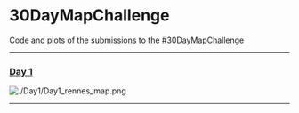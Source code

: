 # 30DayMapChallenge

Code and plots of the submissions to the #30DayMapChallenge

***
### [Day 1](https://github.com/guigui351/30DayMapChallenge/tree/master/Day1/) 
![./Day1/Day1_rennes_map.png](https://raw.githubusercontent.com/guigui351/tidytuesday/master/Day1/Day1_rennes_map.png)
***
